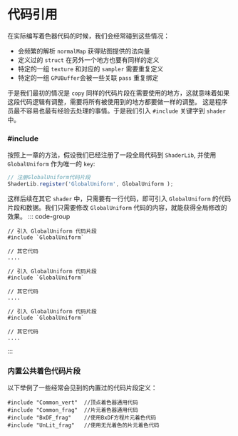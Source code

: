 # 代码引用
在实际编写着色器代码的时候，我们会经常碰到这些情况：
 - 会频繁的解析 `normalMap` 获得贴图提供的法向量
 - 定义过的 `struct` 在另外一个地方也要有同样的定义
 - 特定的一组 `texture` 和对应的 `sampler` 需要重复定义
 - 特定的一组 `GPUBuffer`会被一些关联 `pass` 重复绑定


于是我们最初的情况是 `copy` 同样的代码片段在需要使用的地方，这就意味着如果这段代码逻辑有调整，需要将所有被使用到的地方都要做一样的调整。
这是程序员最不容易也最有经验去处理的事情。于是我们引入 `#include` 关键字到 `shader` 中。

### #include
按照上一章的方法，假设我们已经注册了一段全局代码到 `ShaderLib`, 并使用 `GlobalUniform` 作为唯一的 `key`:

```ts
// 注册GlobalUniform代码片段
ShaderLib.register('GlobalUniform', GlobalUniform );
```

这样后续在其它 `shader` 中，只需要有一行代码，即可引入 `GlobalUniform` 的代码片段和数据。我们只需要修改 `GlobalUniform` 代码的内容，就能获得全局修改的效果。
::: code-group
```wgsl [shader1]
// 引入 GlobalUniform 代码片段
#include `GlobalUniform`

// 其它代码
....
```
```wgsl [shader2]
// 引入 GlobalUniform 代码片段
#include `GlobalUniform`

// 其它代码
....
```
```wgsl [shader3]
// 引入 GlobalUniform 代码片段
#include `GlobalUniform`

// 其它代码
....
```
:::

### 内置公共着色代码片段

以下举例了一些经常会见到的内置过的代码片段定义：

```wgsl
#include "Common_vert"  //顶点着色器通用代码
#include "Common_frag"  //片元着色器通用代码
#include "BxDF_frag"    //使用BxDF方程片元着色代码
#include "UnLit_frag"   //使用无光着色的片元着色代码
```